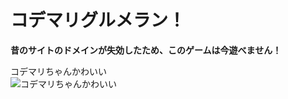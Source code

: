 # コデマリグルメラン！
**昔のサイトのドメインが失効したため、このゲームは今遊べません！**

コデマリちゃんかわいい  
![コデマリちゃんかわいい](https://raw.githubusercontent.com/lemonkobo/kodemari-gourmet-run/master/assets/images/ldg.jpg)
